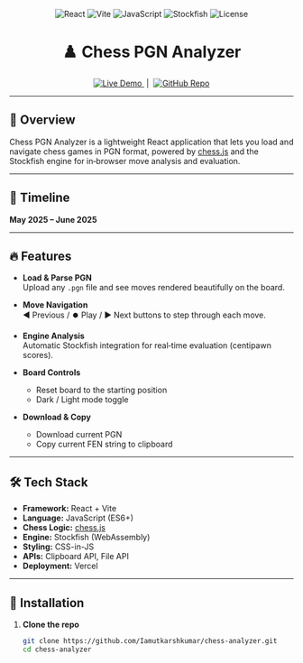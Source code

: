 <p align="center">
  <img src="https://img.shields.io/badge/React-20232A?logo=react&logoColor=61DAFB" alt="React" />
  <img src="https://img.shields.io/badge/Vite-646CFF?logo=vite&logoColor=ffffff" alt="Vite" />
  <img src="https://img.shields.io/badge/JavaScript-F7DF1E?logo=javascript&logoColor=000000" alt="JavaScript" />
  <img src="https://img.shields.io/badge/Stockfish-FF6B6B?logo=chess-dot-pgn&logoColor=ffffff" alt="Stockfish" />
  <img src="https://img.shields.io/badge/⚙️ License-MIT-blue" alt="License" />
</p>

<h1 align="center">♟️ Chess PGN Analyzer</h1>

<p align="center">
  <a href="https://chess-analyzer-gules.vercel.app/">
    <img src="https://img.shields.io/badge/Live%20Demo-website-blue?logo=vercel&logoColor=ffffff" alt="Live Demo" />
  </a>
  &nbsp;|&nbsp;
  <a href="https://github.com/Iamutkarshkumar/chess-analyzer">
    <img src="https://img.shields.io/badge/GitHub-repo-181717?logo=github&logoColor=ffffff" alt="GitHub Repo" />
  </a>
</p>

---

## 🚀 Overview

Chess PGN Analyzer is a lightweight React application that lets you load and navigate chess games in PGN format, powered by [chess.js](https://github.com/jhlywa/chess.js/) and the Stockfish engine for in‑browser move analysis and evaluation.

---

## 📅 Timeline

**May 2025 – June 2025**

---

## 🔥 Features

- **Load & Parse PGN**  
  Upload any `.pgn` file and see moves rendered beautifully on the board.

- **Move Navigation**  
  ◀️ Previous / ⏺️ Play / ▶️ Next buttons to step through each move.

- **Engine Analysis**  
  Automatic Stockfish integration for real‑time evaluation (centipawn scores).

- **Board Controls**  
  - Reset board to the starting position  
  - Dark / Light mode toggle

- **Download & Copy**  
  - Download current PGN  
  - Copy current FEN string to clipboard

---

## 🛠️ Tech Stack

- **Framework:** React + Vite  
- **Language:** JavaScript (ES6+)  
- **Chess Logic:** [chess.js](https://github.com/jhlywa/chess.js/)  
- **Engine:** Stockfish (WebAssembly)  
- **Styling:** CSS-in-JS  
- **APIs:** Clipboard API, File API  
- **Deployment:** Vercel

---

## 📂 Installation

1. **Clone the repo**  
   ```bash
   git clone https://github.com/Iamutkarshkumar/chess-analyzer.git
   cd chess-analyzer
